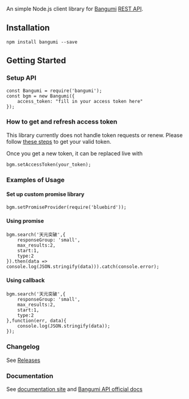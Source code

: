 An simple Node.js client library for [Bangumi](https://bgm.tv) [REST API](https://github.com/bangumi/api).

Installation
-----------------------
	npm install bangumi --save


Getting Started
-----------------------

### Setup API
	const Bangumi = require('bangumi');
	const bgm = new Bangumi({
        access_token: "fill in your access token here"
	});

### How to get and refresh access token

This library currently does not handle token requests or renew. Please follow [these steps](https://github.com/bangumi/api/blob/master/docs-raw/How-to-Auth.md) to get your valid token.

Once you get a new token, it can be replaced live with

```
bgm.setAccessToken(your_token);
```

### Examples of Usage

#### Set up custom promise library
    bgm.setPromiseProvider(require('bluebird'));

#### Using promise
	bgm.search('天元突破',{
		responseGroup: 'small',
		max_results:2,
		start:1,
		type:2
	}).then(data => console.log(JSON.stringify(data))).catch(console.error);


#### Using callback
	bgm.search('天元突破',{
		responseGroup: 'small',
		max_results:2,
		start:1,
		type:2
	},function(err, data){
		console.log(JSON.stringify(data));
	});

### Changelog
See [Releases](https://github.com/markni/node-bangumi/releases/)

### Documentation
See [documentation site](http://markni.github.io/node-bangumi/) and [Bangumi API official docs](https://github.com/bangumi/api)

